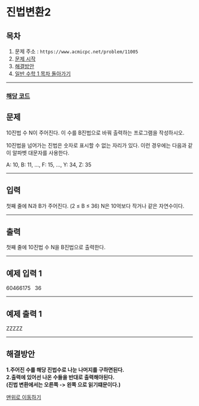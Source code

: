 # 진법변환2

## 목차

1. 문제 주소 : `https://www.acmicpc.net/problem/11005`
2. [문제 시작](#문제)
3. [해결방안](#해결방안)
4. [일반 수학 1 목차 돌아가기](../README.md)
___

### [해당 코드](./진법변환2.java)

## 문제

10진법 수 N이 주어진다. 이 수를 B진법으로 바꿔 출력하는 프로그램을 작성하시오.

10진법을 넘어가는 진법은 숫자로 표시할 수 없는 자리가 있다. 이런 경우에는 다음과 같이 알파벳 대문자를 사용한다.

A: 10, B: 11, ..., F: 15, ..., Y: 34, Z: 35

___

## 입력

첫째 줄에 N과 B가 주어진다. (2 ≤ B ≤ 36) N은 10억보다 작거나 같은 자연수이다.
___
## 출력

첫째 줄에 10진법 수 N을 B진법으로 출력한다.
___

## 예제 입력 1

60466175 &nbsp; 36

---

## 예제 출력 1

ZZZZZ

---

## 해결방안
**1.주어진 수를 해당 진법수로 나눈 나머지를 구하면된다.** <br>
**2.출력에 있어선 나온 수들을 반대로 출력해야된다.<br>**
**(진법 변환에서는 오른쪽 -> 왼쪽 으로 읽기떄문이다.)** <br>

[맨위로 이동하기](#진법변환2)